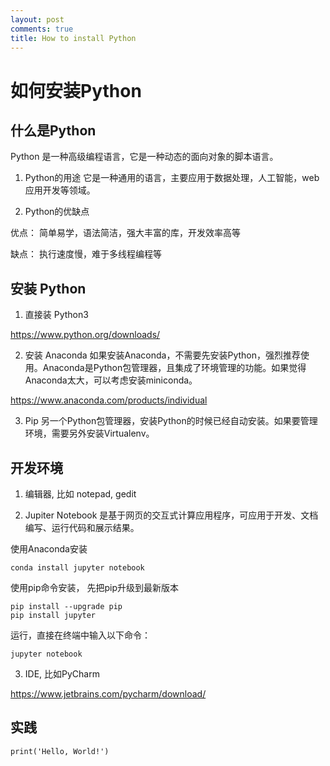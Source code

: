 ```yaml
---
layout: post
comments: true
title: How to install Python
---
```


# 如何安装Python

## 什么是Python

Python 是一种高级编程语言，它是一种动态的面向对象的脚本语言。

1. Python的用途
它是一种通用的语言，主要应用于数据处理，人工智能，web应用开发等领域。

2. Python的优缺点

优点： 简单易学，语法简洁，强大丰富的库，开发效率高等

缺点： 执行速度慢，难于多线程编程等

## 安装 Python

1. 直接装 Python3

<https://www.python.org/downloads/>

2. 安装 Anaconda
如果安装Anaconda，不需要先安装Python，强烈推荐使用。Anaconda是Python包管理器，且集成了环境管理的功能。如果觉得Anaconda太大，可以考虑安装miniconda。

<https://www.anaconda.com/products/individual> 

3. Pip
另一个Python包管理器，安装Python的时候已经自动安装。如果要管理环境，需要另外安装Virtualenv。

## 开发环境

1. 编辑器, 比如 notepad, gedit

2. Jupiter Notebook
是基于网页的交互式计算应用程序，可应用于开发、文档编写、运行代码和展示结果。

使用Anaconda安装

```
conda install jupyter notebook
```

使用pip命令安装， 先把pip升级到最新版本

```
pip install --upgrade pip
pip install jupyter
```

运行，直接在终端中输入以下命令：
```
jupyter notebook
```

3. IDE, 比如PyCharm

<https://www.jetbrains.com/pycharm/download/>

## 实践
```
print('Hello, World!')
```
